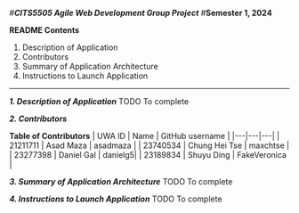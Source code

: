 #***CITS5505 Agile Web Development Group Project***
#**Semester 1, 2024**

**README Contents**
1. Description of Application
2. Contributors
3. Summary of Application Architecture
4. Instructions to Launch Application
---

***1. Description of Application***
TODO To complete


***2. Contributors***

**Table of Contributors**
| UWA ID | Name | GitHub username |
|---|---|---|
| 21211711 | Asad Maza | asadmaza |
| 23740534 | Chung Hei Tse | maxchtse |
| 23277398 | Daniel Gal | danielg5|
| 23189834 | Shuyu Ding | FakeVeronica |


***3. Summary of Application Architecture***
TODO To complete


***4. Instructions to Launch Application***
TODO To complete

